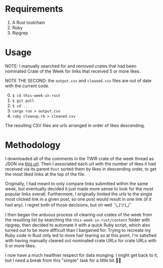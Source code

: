 # Requirements

1. A Rust toolchain
2. Ruby
3. Ripgrep

# Usage

NOTE: I manually searched for and removed crates that had been nominated Crate of the Week for links that received 5 or more likes.

NOTE THE SECOND: the `output.csv` and `cleaned.csv` files are out of date with the current code.

0. `$ cd this-week-in-rust`
1. `$ git pull`
2. `$ cd ..`
3. `cargo run > output.csv`
4. `ruby cleanup.rb > cleaned.csv`

The resulting CSV files are urls arranged in order of likes descending.

# Methodology

I downloaded all of the comments in the TWIR crate of the week thread as JSON via [this url][0]. Then I associated each url with the number of likes it had received via its parent `Post` sorted them by likes in descending order, to get the most liked links at the top of the file.

Originally, I had meant to only compare links submitted within the same week, but eventually decided it just made more sense to look for the most popular links overall. Furthermore, I originally limited the urls to the single most clicked link in a given post, so one post would result in one link (if it had any). I regret both of those decisions, but oh well ¯\\\_(ツ)_/¯

I then began the arduous process of clearing out crates of the week from the resulting list by searching the `this-week-in-rust/content` folder with ripgrep, then decided to automate it with a quick Ruby script, which also turned out to be more difficult than I bargained for. Trying to recreate my Ruby code in Rust only led to more hair tearing so at this point, I'm satisfied with having manually cleared out nominated crate URLs for crate URLs with 5 or more likes.

I now have a much healthier respect for data munging. I might get back to it, but I need a break from this "simple" task for a little bit 😵‍💫

[0]: "https://users.rust-lang.org/t/crate-of-the-week/2704.json?print=true"
